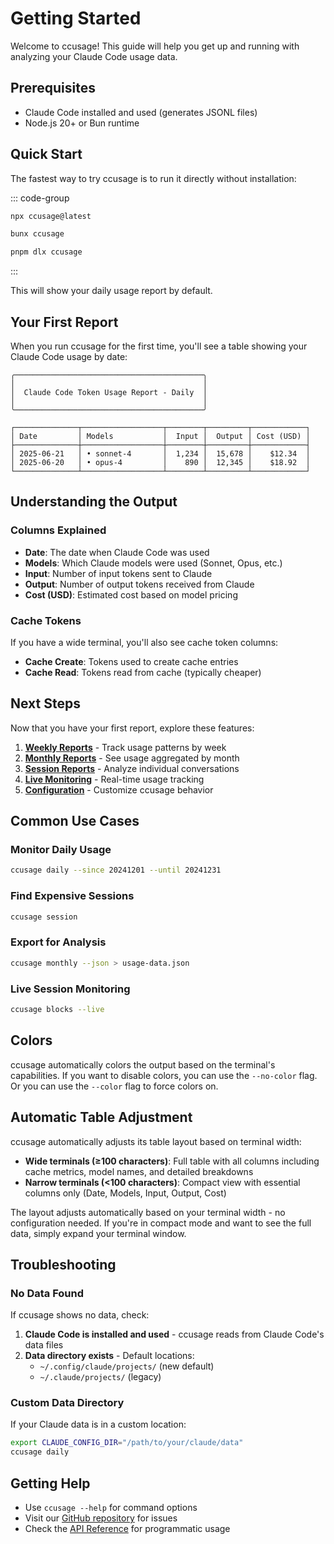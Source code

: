 # Getting Started

Welcome to ccusage! This guide will help you get up and running with analyzing your Claude Code usage data.

## Prerequisites

- Claude Code installed and used (generates JSONL files)
- Node.js 20+ or Bun runtime

## Quick Start

The fastest way to try ccusage is to run it directly without installation:

::: code-group

```bash [npx]
npx ccusage@latest
```

```bash [bunx]
bunx ccusage
```

```bash [pnpm]
pnpm dlx ccusage
```

:::

This will show your daily usage report by default.

## Your First Report

When you run ccusage for the first time, you'll see a table showing your Claude Code usage by date:

```
╭──────────────────────────────────────────╮
│                                          │
│  Claude Code Token Usage Report - Daily  │
│                                          │
╰──────────────────────────────────────────╯

┌──────────────┬──────────────────┬────────┬─────────┬────────────┐
│ Date         │ Models           │  Input │  Output │ Cost (USD) │
├──────────────┼──────────────────┼────────┼─────────┼────────────┤
│ 2025-06-21   │ • sonnet-4       │  1,234 │  15,678 │    $12.34  │
│ 2025-06-20   │ • opus-4         │    890 │  12,345 │    $18.92  │
└──────────────┴──────────────────┴────────┴─────────┴────────────┘
```

## Understanding the Output

### Columns Explained

- **Date**: The date when Claude Code was used
- **Models**: Which Claude models were used (Sonnet, Opus, etc.)
- **Input**: Number of input tokens sent to Claude
- **Output**: Number of output tokens received from Claude
- **Cost (USD)**: Estimated cost based on model pricing

### Cache Tokens

If you have a wide terminal, you'll also see cache token columns:

- **Cache Create**: Tokens used to create cache entries
- **Cache Read**: Tokens read from cache (typically cheaper)

## Next Steps

Now that you have your first report, explore these features:

1. **[Weekly Reports](/guide/weekly-reports)** - Track usage patterns by week
2. **[Monthly Reports](/guide/monthly-reports)** - See usage aggregated by month
3. **[Session Reports](/guide/session-reports)** - Analyze individual conversations
4. **[Live Monitoring](/guide/live-monitoring)** - Real-time usage tracking
5. **[Configuration](/guide/configuration)** - Customize ccusage behavior

## Common Use Cases

### Monitor Daily Usage

```bash
ccusage daily --since 20241201 --until 20241231
```

### Find Expensive Sessions

```bash
ccusage session
```

### Export for Analysis

```bash
ccusage monthly --json > usage-data.json
```

### Live Session Monitoring

```bash
ccusage blocks --live
```

## Colors

ccusage automatically colors the output based on the terminal's capabilities. If you want to disable colors, you can use the `--no-color` flag. Or you can use the `--color` flag to force colors on.

## Automatic Table Adjustment

ccusage automatically adjusts its table layout based on terminal width:

- **Wide terminals (≥100 characters)**: Full table with all columns including cache metrics, model names, and detailed breakdowns
- **Narrow terminals (<100 characters)**: Compact view with essential columns only (Date, Models, Input, Output, Cost)

The layout adjusts automatically based on your terminal width - no configuration needed. If you're in compact mode and want to see the full data, simply expand your terminal window.

## Troubleshooting

### No Data Found

If ccusage shows no data, check:

1. **Claude Code is installed and used** - ccusage reads from Claude Code's data files
2. **Data directory exists** - Default locations:
   - `~/.config/claude/projects/` (new default)
   - `~/.claude/projects/` (legacy)

### Custom Data Directory

If your Claude data is in a custom location:

```bash
export CLAUDE_CONFIG_DIR="/path/to/your/claude/data"
ccusage daily
```

## Getting Help

- Use `ccusage --help` for command options
- Visit our [GitHub repository](https://github.com/ryoppippi/ccusage) for issues
- Check the [API Reference](/api/) for programmatic usage
